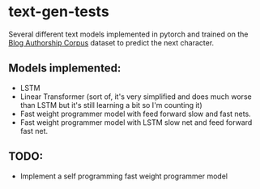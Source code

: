 # text-gen-tests

Several different text models implemented in pytorch and trained on the [Blog Authorship Corpus](https://www.kaggle.com/rtatman/blog-authorship-corpus) dataset to predict the next character.

## Models implemented:
- LSTM
- Linear Transformer (sort of, it's very simplified and does much worse than LSTM but it's still learning a bit so I'm counting it)
- Fast weight programmer model with feed forward slow and fast nets.
- Fast weight programmer model with LSTM slow net and feed forward fast net.

## TODO:
- Implement a self programming fast weight programmer model
